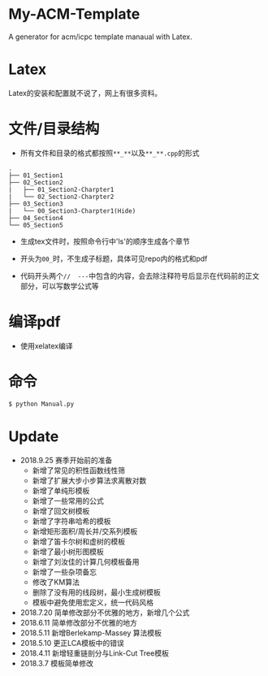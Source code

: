 # My-ACM-Template
A generator for acm/icpc template manaual with Latex.

# Latex
Latex的安装和配置就不说了，网上有很多资料。

# 文件/目录结构

* 所有文件和目录的格式都按照`**_**`以及`**_**.cpp`的形式

```
.
├── 01_Section1
├── 02_Section2
|   ├── 01_Section2-Charpter1
|   └── 02_Section2-Charpter2
├── 03_Section3
|   └── 00_Section3-Charpter1(Hide)
├── 04_Section4
└── 05_Section5
```

* 生成tex文件时，按照命令行中'ls'的顺序生成各个章节

* 开头为`00_`时，不生成子标题，具体可见repo内的格式和pdf

* 代码开头两个```//  ---```中包含的内容，会去除注释符号后显示在代码前的正文部分，可以写数学公式等

# 编译pdf

* 使用xelatex编译

# 命令
```bash
$ python Manual.py
```

# Update
- 2018.9.25 赛季开始前的准备
    - 新增了常见的积性函数线性筛
    - 新增了扩展大步小步算法求离散对数
    - 新增了单纯形模板
    - 新增了一些常用的公式
    - 新增了回文树模板
    - 新增了字符串哈希的模板
    - 新增矩形面积/周长并/交系列模板
    - 新增了笛卡尔树和虚树的模板
    - 新增了最小树形图模板
    - 新增了刘汝佳的计算几何模板备用
    - 新增了一些杂项备忘
    - 修改了KM算法
    - 删除了没有用的线段树，最小生成树模板
    - 模板中避免使用宏定义，统一代码风格
- 2018.7.20 简单修改部分不优雅的地方，新增几个公式
- 2018.6.11 简单修改部分不优雅的地方
- 2018.5.11 新增Berlekamp-Massey 算法模板
- 2018.5.10 更正LCA模板中的错误
- 2018.4.11 新增轻重链剖分与Link-Cut Tree模板
- 2018.3.7 模板简单修改
